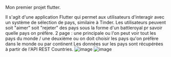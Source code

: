Mon premier projet flutter.

Il s'agit d'une application Flutter qui permet aux utilisateurs d'interagir avec un système de sélection de pays, similaire à Tinder. Les utilisateurs peuvent soit "aimer" soit "rejeter" des pays sous la forme d'un battleroyal pr savoir quelle pays on préfère.
2 page : une principale ou l'on peut voir tout les pays du monde / une deuxième ou on doit choisir les pays qu'on préfère dans le monde ou par continent
Les données sur les pays sont récupérées à partir de l'API REST Countries. 
![image](https://github.com/user-attachments/assets/6ef23560-0f30-4c5c-a3b9-3cd95e5b7820)
![image](https://github.com/user-attachments/assets/9419a3d3-f7d7-41b5-aa29-9a2d9da8b5b7)
